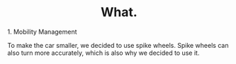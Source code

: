 <div align="center">
  <h1>What.</h1>
</div>
1. Mobility Management 

To make the car smaller, we decided to use spike wheels. Spike wheels can also turn more accurately, which is also why we decided to use it. 
